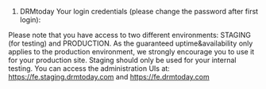 1) DRMtoday
Your login credentials (please change the password after first login):



Please note that you have access to two different environments: STAGING (for testing) and PRODUCTION.
As the guaranteed uptime&availability only applies to the production environment, we strongly encourage you to use it for your production site. Staging should only be used for your internal testing.
You can access the administration UIs at:
https://fe.staging.drmtoday.com
and
https://fe.drmtoday.com

